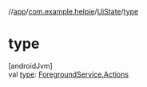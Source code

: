 //[app](../../../index.md)/[com.example.helpie](../index.md)/[UiState](index.md)/[type](type.md)

# type

[androidJvm]\
val [type](type.md): [ForegroundService.Actions](../../com.example.helpie.foregroundServices/-foreground-service/-actions/index.md)

